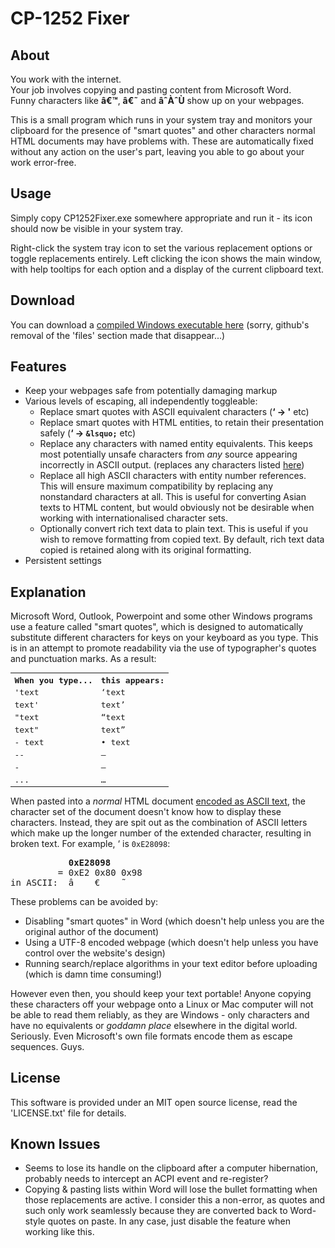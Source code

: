 CP-1252 Fixer
=============

About
-----
You work with the internet.  
Your job involves copying and pasting content from Microsoft Word.  
Funny characters like **&acirc;&euro;&trade;**, **&acirc;&euro;&tilde;** and **&acirc;&circ;&Agrave;&circ;&Ugrave;** show up on your webpages.

This is a small program which runs in your system tray and monitors your clipboard for the presence of "smart quotes" and other characters normal HTML documents may have problems with. These are automatically fixed without any action on the user's part, leaving you able to go about your work error-free.

Usage
-----
Simply copy CP1252Fixer.exe somewhere appropriate and run it - its icon should now be visible in your system tray.

Right-click the system tray icon to set the various replacement options or toggle replacements entirely. Left clicking the icon shows the main window, with help tooltips for each option and a display of the current clipboard text.

Download
--------
You can download a [compiled Windows executable here](https://github.com/pospi/cp1252fixer/downloads) (sorry, github's removal of the 'files' section made that disappear...)

Features
--------
* Keep your webpages safe from potentially damaging markup
* Various levels of escaping, all independently toggleable:
	* Replace smart quotes with ASCII equivalent characters (**&lsquo; -> '** etc)
	* Replace smart quotes with HTML entities, to retain their presentation safely (**&lsquo; -> `&lsquo;`** etc)
	* Replace any characters with named entity equivalents. This keeps most potentially unsafe characters from *any* source appearing incorrectly in ASCII output. (replaces any characters listed [here](http://www.w3.org/TR/html40/sgml/entities.html))
	* Replace all high ASCII characters with entity number references. This will ensure maximum compatibility by replacing any nonstandard characters at all. This is useful for converting Asian texts to HTML content, but would obviously not be desirable when working with internationalised character sets.
	* Optionally convert rich text data to plain text. This is useful if you wish to remove formatting from copied text. By default, rich text data copied is retained along with its original formatting.
* Persistent settings

Explanation
-----------
Microsoft Word, Outlook, Powerpoint and some other Windows programs use a feature called "smart quotes", which is designed to automatically substitute different characters for keys on your keyboard as you type. This is in an attempt to promote readability via the use of typographer's quotes and punctuation marks. As a result:

<table style="font-family: monospace">
    <tr>
        <th>When you type...</th>
        <th>this appears:</th>
    </tr>
    <tr><td> 'text </td><td> &lsquo;text </td></tr>
    <tr><td> text' </td><td> text&rsquo; </td></tr>
    <tr><td> "text </td><td> &ldquo;text </td></tr>
    <tr><td> text" </td><td> text&rdquo; </td></tr>
    <tr><td> - text </td><td> &bull; text </td></tr>
    <tr><td> -- </td><td> &mdash; </td></tr>
    <tr><td> - </td><td> &ndash; </td></tr>
    <tr><td> ... </td><td> &hellip; </td></tr>
</table>

When pasted into a *normal* HTML document [encoded as ASCII text](http://en.wikipedia.org/wiki/ISO-8859-1#ISO-8859-1), the character set of the document doesn't know how to display these characters. Instead, they are spit out as the combination of ASCII letters which make up the longer number of the extended character, resulting in broken text. For example, &lsquo; is `0xE28098`:

<pre>
           <strong>0xE28098</strong>
         = 0xE2 0x80 0x98
in ASCII:  &acirc;    &euro;    &tilde;
</pre>

These problems can be avoided by:

* Disabling "smart quotes" in Word (which doesn't help unless you are the original author of the document)
* Using a UTF-8 encoded webpage (which doesn't help unless you have control over the website's design)
* Running search/replace algorithms in your text editor before uploading (which is damn time consuming!)

However even then, you should keep your text portable! Anyone copying these characters off your webpage onto a Linux or Mac computer will not be able to read them reliably, as they are Windows - only characters and have no equivalents or *goddamn place* elsewhere in the digital world. Seriously. Even Microsoft's own file formats encode them as escape sequences. Guys.

License
-------
This software is provided under an MIT open source license, read the 'LICENSE.txt' file for details.

Known Issues
------------
* Seems to lose its handle on the clipboard after a computer hibernation, probably needs to intercept an ACPI event and re-register?
* Copying & pasting lists within Word will lose the bullet formatting when those replacements are active. I consider this a non-error, as quotes and such only work seamlessly because they are converted back to Word-style quotes on paste. In any case, just disable the feature when working like this.
